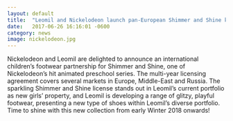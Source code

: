 ```yaml
---
layout: default
title:  "Leomil and Nickelodeon launch pan-European Shimmer and Shine kids’ footwear collection"
date:   2017-06-26 16:16:01 -0600
category: news
image: nickelodeon.jpg
---
```


Nickelodeon and Leomil are delighted to announce an international children’s footwear partnership for Shimmer and Shine, one of Nickelodeon’s hit animated preschool series. The multi-year licensing agreement covers several markets in Europe, Middle-East and Russia. The sparkling Shimmer and Shine license stands out in Leomil’s current portfolio as new girls’ property, and Leomil is developing a range of glitzy, playful footwear, presenting a new type of shoes within Leomil’s diverse portfolio. Time to shine with this new collection from early Winter 2018 onwards!